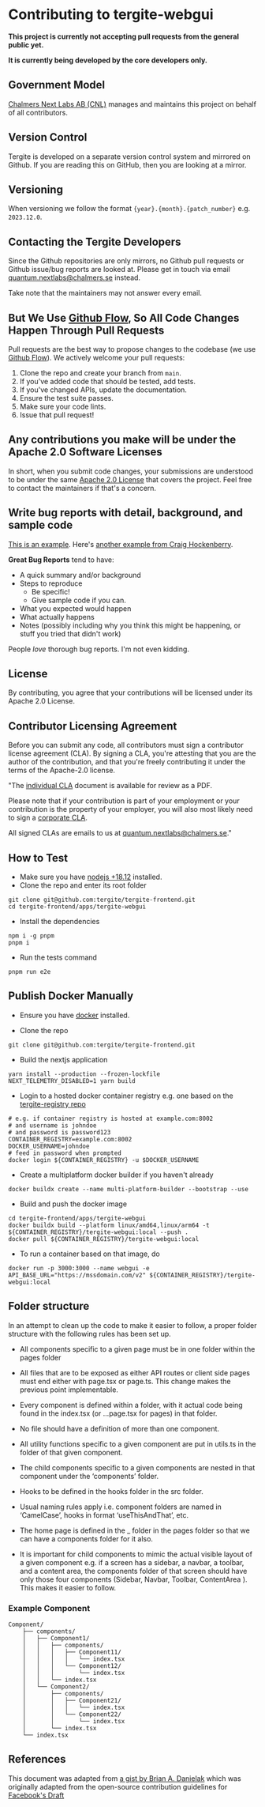 # Contributing to tergite-webgui

**This project is currently not accepting pull requests from the general public yet.**

**It is currently being developed by the core developers only.**

## Government Model

[Chalmers Next Labs AB (CNL)](https://chalmersnextlabs.se) manages and maintains this project on behalf of all contributors.

## Version Control

Tergite is developed on a separate version control system and mirrored on Github.
If you are reading this on GitHub, then you are looking at a mirror.

## Versioning

When versioning we follow the format `{year}.{month}.{patch_number}` e.g. `2023.12.0`.

## Contacting the Tergite Developers

Since the Github repositories are only mirrors, no Github pull requests or Github issue/bug reports
are looked at. Please get in touch via email <quantum.nextlabs@chalmers.se> instead.

Take note that the maintainers may not answer every email.

## But We Use [Github Flow](https://docs.github.com/en/get-started/quickstart/github-flow), So All Code Changes Happen Through Pull Requests

Pull requests are the best way to propose changes to the codebase (we
use [Github Flow](https://docs.github.com/en/get-started/quickstart/github-flow)). We actively welcome your pull
requests:

1. Clone the repo and create your branch from `main`.
2. If you've added code that should be tested, add tests.
3. If you've changed APIs, update the documentation.
4. Ensure the test suite passes.
5. Make sure your code lints.
6. Issue that pull request!

## Any contributions you make will be under the Apache 2.0 Software Licenses

In short, when you submit code changes, your submissions are understood to be under the
same [Apache 2.0 License](./LICENSE) that covers the project. Feel free to contact the maintainers if that's a concern.

## Write bug reports with detail, background, and sample code

[This is an example](http://stackoverflow.com/q/12488905/180626).
Here's [another example from Craig Hockenberry](http://www.openradar.me/11905408).

**Great Bug Reports** tend to have:

- A quick summary and/or background
- Steps to reproduce
  - Be specific!
  - Give sample code if you can.
- What you expected would happen
- What actually happens
- Notes (possibly including why you think this might be happening, or stuff you tried that didn't work)

People _love_ thorough bug reports. I'm not even kidding.

## License

By contributing, you agree that your contributions will be licensed under its Apache 2.0 License.

## Contributor Licensing Agreement

Before you can submit any code, all contributors must sign a
contributor license agreement (CLA). By signing a CLA, you're attesting
that you are the author of the contribution, and that you're freely
contributing it under the terms of the Apache-2.0 license.

"The [individual CLA](https://tergite.github.io/contributing/icla.pdf) document is available for review as a PDF.

Please note that if your contribution is part of your employment or
your contribution is the property of your employer,
you will also most likely need to sign a [corporate CLA](https://tergite.github.io/contributing/ccla.pdf).

All signed CLAs are emails to us at <quantum.nextlabs@chalmers.se>."

## How to Test

-   Make sure you have [nodejs +18.12](https://nodejs.org/) installed.
-   Clone the repo and enter its root folder

```shell
git clone git@github.com:tergite/tergite-frontend.git
cd tergite-frontend/apps/tergite-webgui
```

-   Install the dependencies

```shell
npm i -g pnpm
pnpm i
```

-   Run the tests command

```shell
pnpm run e2e
```

## Publish Docker Manually

-   Ensure you have [docker](https://docs.docker.com/engine/install/) installed.

-   Clone the repo

```shell
git clone git@github.com:tergite/tergite-frontend.git
```

-   Build the nextjs application

```shell
yarn install --production --frozen-lockfile
NEXT_TELEMETRY_DISABLED=1 yarn build
```

-   Login to a hosted docker container registry e.g. one based on the [tergite-registry repo](https://github.com/tergite/tergite-registry)

```shell
# e.g. if container registry is hosted at example.com:8002
# and username is johndoe
# and password is password123
CONTAINER_REGISTRY=example.com:8002
DOCKER_USERNAME=johndoe
# feed in password when prompted
docker login ${CONTAINER_REGISTRY} -u $DOCKER_USERNAME
```

-   Create a multiplatform docker builder if you haven't already

```shell
docker buildx create --name multi-platform-builder --bootstrap --use
```

-   Build and push the docker image

```shell
cd tergite-frontend/apps/tergite-webgui
docker buildx build --platform linux/amd64,linux/arm64 -t ${CONTAINER_REGISTRY}/tergite-webgui:local --push .
docker pull ${CONTAINER_REGISTRY}/tergite-webgui:local
```

-   To run a container based on that image, do

```shell
docker run -p 3000:3000 --name webgui -e API_BASE_URL="https://mssdomain.com/v2" ${CONTAINER_REGISTRY}/tergite-webgui:local
```

## Folder structure

In an attempt to clean up the code to make it easier to follow, a proper folder structure with the following rules has been set up.

-   All components specific to a given page must be in one folder within the pages folder

-   All files that are to be exposed as either API routes or client side pages must end either with page.tsx or page.ts. This change makes the previous point implementable.

-   Every component is defined within a folder, with it actual code being found in the index.tsx (or ...page.tsx for pages) in that folder.

-   No file should have a definition of more than one component.

-   All utility functions specific to a given component are put in utils.ts in the folder of that given component.

-   The child components specific to a given components are nested in that component under the ‘components’ folder.

-   Hooks to be defined in the hooks folder in the src folder.

-   Usual naming rules apply i.e. component folders are named in ‘CamelCase’, hooks in format ‘useThisAndThat’, etc.

-   The home page is defined in the \_ folder in the pages folder so that we can have a components folder for it also.

-   It is important for child components to mimic the actual visible layout of a given component e.g. if a screen has a sidebar, a navbar, a toolbar, and a content area, the components folder of that screen should have only those four components (Sidebar, Navbar, Toolbar, ContentArea ). This makes it easier to follow.

### Example Component

```
Component/
    ├── components/
    │   ├── Component1/
    │   │   ├── components/
    │   │   │   ├── Component11/
    │   │   │   │   └── index.tsx
    │   │   │   └── Component12/
    │   │   │       └── index.tsx
    │   │   └── index.tsx
    │   └── Component2/
    │       ├── components/
    │       │   ├── Component21/
    │       │   │   └── index.tsx
    │       │   └── Component22/
    │       │       └── index.tsx
    │       └── index.tsx
    └── index.tsx
```

## References

This document was adapted from [a gist by Brian A. Danielak](https://gist.github.com/briandk/3d2e8b3ec8daf5a27a62) which
was originally adapted from the open-source contribution guidelines
for [Facebook's Draft](https://github.com/facebook/draft-js/blob/a9316a723f9e918afde44dea68b5f9f39b7d9b00/CONTRIBUTING.md)

